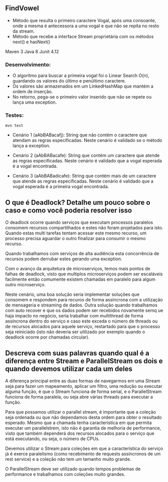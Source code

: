 ## FindVowel

- Método que resulta o primeiro caractere Vogal, após uma consoante, onde a mesma é antecessora a uma vogal e que não se repita no resto da stream.
- Método que recebe a interface Stream proprietária com os métodos next() e hasNext()  

Maven 3
Java 8
Junit 4.12

### Desenvolvimento:
 - O algorítmo para buscar a primeira vogal foi o Linear Search O(n), guardando os valores do último e penúltimo caractere.
 - Os valores são armazenados em um LinkedHashMap que mantém a ordem de inserção.
 - No retorno, pega-se o primeiro valor inserido que não se repete ou lança uma exception.

### Testes:

```mvn test```

 - Cenário 1 (aAbBABacafj): String que não contém o caractere que atendam as regras especificadas. Neste cenário é validado se o método lança a exception.

 - Cenário 2 (aAbBABacafe): String que contém um caractere que atende as regras especificadas. Neste cenário é validado que a vogal esperada é a vogal encontrada.

 - Cenário 3 (aAbBABadicafe): String que contém mais de um caractere que atende as regras especificadas. Neste cenário é validado que a vogal esperada é a primeira vogal encontrada.


## O que é Deadlock? Detalhe um pouco sobre o caso e como você poderia resolver isso

O deadlock ocorre quando serviços que executam processos paralelos consomem recursos compartilhados e estes não foram projetados para isto. Quando estas multi tarefas tentam acessar este mesmo recurso, um processo precisa aguardar o outro finalizar para consumir o mesmo recurso.

Quando trabalhamos com serviços de alta audiência esta concorrência de recursos podem derrubar estes gerando uma exception.

Com o avanço da arquitetura de microserviços, temos mais pontos de falhas de deadlock, visto que multiplos microserviços podem ser escaláveis facilmente então comumente existem chamadas em paralelo para algum outro microserviço.

Neste cenário, uma boa solução seria implementar soluções que consomem e respondem para recuros de forma assíncrona com a utilização de mensageria e streaming de dados. 
Outra solução quando trabalhamos com auto recover e que os dados podem ser recebidos novamente semq ue haja impacto no negócio, seria trabalhar com multithread de forma assíncrona dentro do serviço e caso este exceda o número de threads ou de recursos alocados para aquele serviço, restartado para que o processo seja reiniciado (isto não deveria ser utilizado por exemplo quando o deadlock ocorre por chamadas circular).


## Descreva com suas palavras quando qual é a diferença entre Stream e ParallelStream os dois e quando devemos utilizar cada um deles

A diferença principal entre as duas formas de navegarmos em uma Stream seja para fazer um mapeamento, aplicar um filtro, uma redução ou executar alguma função, é que o Stream funciona de forma serial, e o ParallelStream funciona de forma paralela, ou seja abre várias threads para executar a função.

Para que possamos utilizar o parallel stream, é importante que a coleção seja ordenada ou que não dependamos desta ordem para obter o resultado esperado. Mesmo que a chamada tenha característica em que permita executar um parallelstrem, isto não é garantia de melhoria de performance, visto que também dependerá dos recursos alocados para o serviço que está executando, ou seja, o número de CPUs.

Devemos utilizar o Stream para coleções em que a característica do serviço já é exerce paralelismo (como recebimento de requests assíncronos de um rest service) e a coleção não tem um tamanho muito grande.

O ParallelStream deve ser utilizado quando tempos problemas de performance e trabalhamos com coleções muito grandes.
